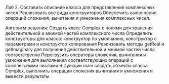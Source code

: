 Лаб 2.
Составить описание класса для представления комплексных чисел.Реализовать все виды конструкторов.Обеспечить выполнение операций сложения, вычитания и умножения комплексных чисел.

Алгоритм решения:
Создать класс Complex с полями для хранения действительной и мнимой частей комплексного числа
Определить конструкторы для класса: конструктор по умолчанию, конструктор с параметрами и конструктор копирования
Реализовать методы getReal и getImaginary для получения действительной и мнимой частей числа соответственно
Перегрузить операторы сложения, вычитания и умножения для выполнения соответствующих операций с комплексными числами
В функции main создать объекты класса Complex, выполнить операции сложения вычитания и умножения и вывести результаты

